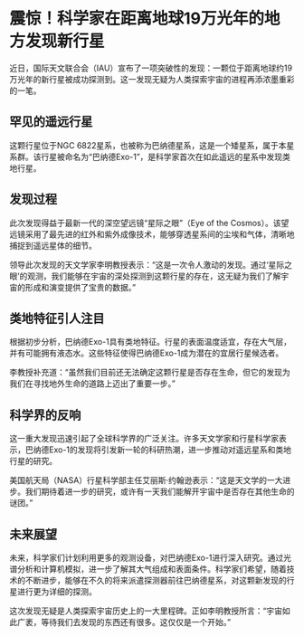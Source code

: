 # 震惊！科学家在距离地球19万光年的地方发现新行星

近日，国际天文联合会（IAU）宣布了一项突破性的发现：一颗位于距离地球约19万光年的新行星被成功探测到。这一发现无疑为人类探索宇宙的进程再添浓墨重彩的一笔。

## 罕见的遥远行星

这颗行星位于NGC 6822星系，也被称为巴纳德星系，这是一个矮星系，属于本星系群。该行星被命名为“巴纳德Exo-1”，是科学家首次在如此遥远的星系中发现类地行星。

## 发现过程

此次发现得益于最新一代的深空望远镜“星际之眼”（Eye of the Cosmos）。该望远镜采用了最先进的红外和紫外成像技术，能够穿透星系间的尘埃和气体，清晰地捕捉到遥远星体的细节。

领导此次发现的天文学家李明教授表示：“这是一次令人激动的发现。通过‘星际之眼’的观测，我们能够在宇宙的深处探测到这颗行星的存在，这无疑为我们了解宇宙的形成和演变提供了宝贵的数据。”

## 类地特征引人注目

根据初步分析，巴纳德Exo-1具有类地特征。行星的表面温度适宜，存在大气层，并有可能拥有液态水。这些特征使得巴纳德Exo-1成为潜在的宜居行星候选者。

李教授补充道：“虽然我们目前还无法确定这颗行星是否存在生命，但它的发现为我们在寻找地外生命的道路上迈出了重要一步。”

## 科学界的反响

这一重大发现迅速引起了全球科学界的广泛关注。许多天文学家和行星科学家表示，巴纳德Exo-1的发现将引发新一轮的科研热潮，进一步推动对遥远星系和类地行星的研究。

美国航天局（NASA）行星科学部主任艾丽斯·约翰逊表示：“这是天文学的一大进步。我们期待着进一步的研究，或许有一天我们能解开宇宙中是否存在其他生命的谜团。”

## 未来展望

未来，科学家们计划利用更多的观测设备，对巴纳德Exo-1进行深入研究。通过光谱分析和计算机模拟，进一步了解其大气组成和表面条件。科学家们希望，随着技术的不断进步，能够在不久的将来派遣探测器前往巴纳德星系，对这颗新发现的行星进行更为详细的探测。

这次发现无疑是人类探索宇宙历史上的一大里程碑。正如李明教授所言：“宇宙如此广袤，等待我们去发现的东西还有很多。这仅仅是一个开始。”
